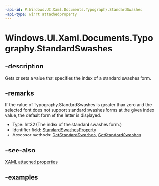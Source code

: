 ```yaml
---
-api-id: P:Windows.UI.Xaml.Documents.Typography.StandardSwashes
-api-type: winrt attachedproperty
---
```


# Windows.UI.Xaml.Documents.Typography.StandardSwashes

<!--
see GetStandardSwashes, and SetStandardSwashes
-->

## -description

Gets or sets a value that specifies the index of a standard swashes form.

## -remarks

If the value of Typography.StandardSwashes is greater than zero and the selected font does not support standard swashes forms at the given index value, the default form of the letter is displayed.

<ul><li>Type: Int32 (The index of the standard swashes form.)</li><li>Identifier field: <a href="/uwp/api/windows.ui.xaml.documents.typography.standardswashesproperty">StandardSwashesProperty</a></li><li>Accessor methods: <a href="/uwp/api/windows.ui.xaml.documents.typography.getstandardswashes">GetStandardSwashes</a>, <a href="/uwp/api/windows.ui.xaml.documents.typography.setstandardswashes">SetStandardSwashes</a></li></ul>

## -see-also

[XAML attached properties](/windows/uwp/xaml-platform/attached-properties-overview)

## -examples


